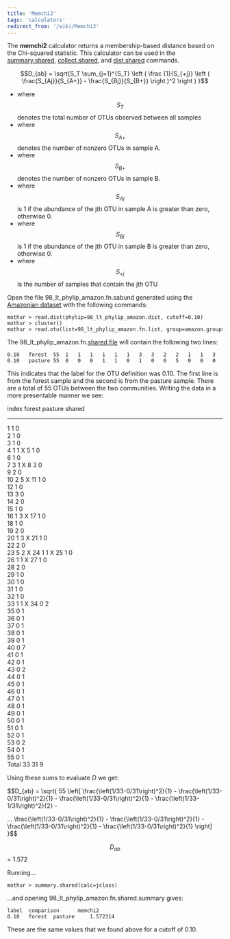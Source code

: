 ```yaml
---
title: 'Memchi2'
tags: 'calculators'
redirect_from: '/wiki/Memchi2'
---
```

The **memchi2** calculator returns a membership-based
distance based on the Chi-squared statistic. This calculator can be used
in the [summary.shared](summary.shared),
[collect.shared](collect.shared), and
[dist.shared](dist.shared) commands.

$$D_{ab} = \sqrt{S_T \sum_{j=1}^{S_T} \left ( \frac {1}{S_{+j}} \left ( \frac{S_{Aj}}{S_{A+}} - \frac{S_{Bj}}{S_{B+}} \right )^2 \right ) }$$

-   where $$S_{T}$$ denotes the total number of OTUs observed between all
    samples
-   where $$S_{A+}$$ denotes the number of nonzero OTUs in sample A.
-   where $$S_{B+}$$ denotes the number of nonzero OTUs in sample B.
-   where $$S_{Aj}$$ is 1 if the abundance of the jth OTU in sample A is
    greater than zero, otherwise 0.
-   where $$S_{Bj}$$ is 1 if the abundance of the jth OTU in sample B is
    greater than zero, otherwise 0.
-   where $$S_{+j}$$ is the number of samples that contain the jth OTU

Open the file 98\_lt\_phylip\_amazon.fn.sabund generated using the [
Amazonian dataset](https://mothur.s3.us-east-2.amazonaws.com/wiki/amazondata.zip) with the following
commands:

    mothur > read.dist(phylip=98_lt_phylip_amazon.dist, cutoff=0.10)
    mothur > cluster()
    mothur > read.otu(list=98_lt_phylip_amazon.fn.list, group=amazon.groups, label=0.10)

The 98\_lt\_phylip\_amazon.fn.[shared file](shared_file) will
contain the following two lines:

    0.10   forest  55  1   1   1   1   1   1   3   3   2   2   1   1   3   2   1   1   1   1   2   1   1   2   5   1   1   1   1   2   1   1   1   1   1   0   0   0   0   0   0   0   0   0   0   0   0   0   0   0   0   0   0   0   0   0   0   
    0.10   pasture 55  0   0   0   1   1   0   1   0   0   5   0   0   0   0   0   2   0   0   0   3   0   0   2   1   0   1   0   0   0   0   0   0   1   2   1   1   1   1   1   7   1   1   2   1   1   1   1   1   1   1   1   1   2   1   1   

This indicates that the label for the OTU definition was 0.10. The first
line is from the forest sample and the second is from the pasture
sample. There are a total of 55 OTUs between the two communities.
Writing the data in a more presentable manner we see:

  index   forest   pasture   shared
  ------- -------- --------- --------
  1       1        0         
  2       1        0         
  3       1        0         
  4       1        1         X
  5       1        0         
  6       1        0         
  7       3        1         X
  8       3        0         
  9       2        0         
  10      2        5         X
  11      1        0         
  12      1        0         
  13      3        0         
  14      2        0         
  15      1        0         
  16      1        3         X
  17      1        0         
  18      1        0         
  19      2        0         
  20      1        3         X
  21      1        0         
  22      2        0         
  23      5        2         X
  24      1        1         X
  25      1        0         
  26      1        1         X
  27      1        0         
  28      2        0         
  29      1        0         
  30      1        0         
  31      1        0         
  32      1        0         
  33      1        1         X
  34      0        2         
  35      0        1         
  36      0        1         
  37      0        1         
  38      0        1         
  39      0        1         
  40      0        7         
  41      0        1         
  42      0        1         
  43      0        2         
  44      0        1         
  45      0        1         
  46      0        1         
  47      0        1         
  48      0        1         
  49      0        1         
  50      0        1         
  51      0        1         
  52      0        1         
  53      0        2         
  54      0        1         
  55      0        1         
  Total   33       31        9

Using these sums to evaluate <i>D</i> we get:

$$D_{ab} = \sqrt{
55
\left[
\frac{\left(1/33-0/31\right)^2}{1} -
\frac{\left(1/33-0/31\right)^2}{1} -
\frac{\left(1/33-0/31\right)^2}{1} -
\frac{\left(1/33-1/31\right)^2}{2} -

\...
\frac{\left(1/33-0/31\right)^2}{1} -
\frac{\left(1/33-0/31\right)^2}{1} -
\frac{\left(1/33-0/31\right)^2}{1} -
\frac{\left(1/33-0/31\right)^2}{1}
\right]
}$$

$$D_{ab}$$ = 1.572

Running\...

    mothur > summary.shared(calc=jclass)

\...and opening 98\_lt\_phylip\_amazon.fn.shared.summary gives:

    label  comparison      memchi2
    0.10   forest  pasture     1.572314

These are the same values that we found above for a cutoff of 0.10.

